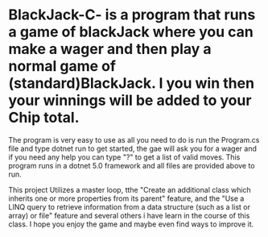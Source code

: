 # BlackJack-C- is a program that runs a game of blackJack where you can make a wager and then play a normal game of (standard)BlackJack. I you win then your winnings will be added to your Chip total.
The program is very easy to use as all you need to do is run the Program.cs file and type dotnet run to get started, the gae will ask you for a wager and if you need any help you can type "?" to get a list of valid moves.
This program runs in a dotnet 5.0 framework and all files are provided above to run.

This project Utilizes a master loop, tthe "Create an additional class which inherits one or more properties from its parent" feature, and the "Use a LINQ query to retrieve information from a data structure (such as a list or array) or file"  feature and several others i have learn in the course of this class.
I hope you enjoy the game and maybe even find ways to improve it.
